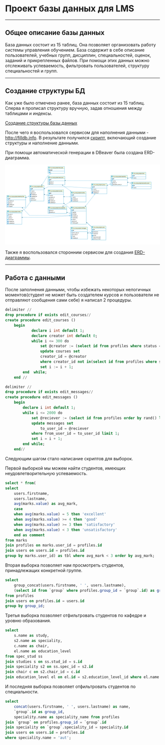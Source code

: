 # Проект базы данных для LMS #

---

##  Общее описание базы данных ##
База данных состоит из 15 таблиц. Она позволяет организовать работу системы управления обучением.
База содержит в себе описание пользователей, учебных групп, дисциплин, специальностей, оценок, заданий и прикрепленных файлов.
При помощи этих данных можно отслеживать успеваемость, фильтровать пользователей, структуру специальностей и групп.

---

## Создание структуры БД ##
Как уже было отмечено ранее, база данных состоит из 15 таблиц. Сперва я прописал структуру вручную, задав отношения между таблицами и индексы.

[Создание структуры базы данных](https://github.com/Serguchers/MySQL_GB/blob/Final_course_project/Создание%20базы.sql)

После чего я воспользовался сервисом для наполнения данными - http://filldb.info. В результате получился [скрипт](https://github.com/Serguchers/MySQL_GB/blob/Final_course_project/Наполнение%20данными.sql), включающий создание структуры и наполнение данными.

При помощи автоматической генерации в DBeaver была создана ERD-диаграмма.

![ERD-диаграмма DBeaver](https://github.com/Serguchers/MySQL_GB/blob/Final_course_project/erd_with_dbeaver.png?raw=true)

Также я воспользовался сторонним сервисом для создания [ERD-диаграммы](https://github.com/Serguchers/MySQL_GB/blob/Final_course_project/erd_with_web.pdf).

---

## Работа с данными ##
После заполнения данными, чтобы избежать некоторых нелогичных моментов(студент не может быть создателем курсов и пользователи не отправляют сообщения сами себе)
я написал 2 процедуры.
~~~sql
delimiter //
drop procedure if exists edit_courses//
create procedure edit_courses ()
	begin
			declare i int default 1;
			declare creator int default 0;
			while i <= 300 do
				set @creator := (select id from profiles where status = 'teacher' order by rand() limit 1);
				update courses set 
				creator_id = @creator
				where creator_id not in(select id from profiles where status ='teacher') limit 1;
				set i := i + 1;
		end  while;
	end //
~~~

~~~sql
delimiter //
drop procedure if exists edit_messages//
create procedure edit_messages ()
	begin
		declare i int default 1;
		while i <= 2000 do
			set @reciever := (select id from profiles order by rand() limit 1);
			update messages set
				to_user_id = @reciever
			where from_user_id = to_user_id limit 1;
			set i = i + 1;
		end while;
	end//
~~~

Следующим шагом стало написание скриптов для выборок. 

Первой выборкой мы можем найти студентов, имеющих неудовлетворительную успеваемость.
~~~sql
select * from(
select 
	users.firstname, 
	users.lastname, 
	avg(marks.value) as avg_mark, 
	case 
	when avg(marks.value) = 5 then 'excellent'
	when avg(marks.value) >= 4 then 'good'
	when avg(marks.value) >= 3 then 'satisfactory'
	when avg(marks.value) < 3 then 'unsatisfactory'
	end as comment
from marks 
join profiles on marks.user_id = profiles.id 
join users on users.id = profiles.id 
group by marks.user_id) as tbl where avg_mark < 3 order by avg_mark;
~~~
Вторая выборка позволяет нам просмотреть студентов, принадлежащих конкретной группе.
~~~sql
select 
	group_concat(users.firstname, ' ', users.lastname), 
	(select id from `group` where profiles.group_id = `group`.id) as group_id 
from profiles
join users on profiles.id = users.id
group by group_id;
~~~
Третья выборка позволяет отфильтровать студентов по кафедре и уровню образования.
~~~sql
select 
	s.name as study, 
	s2.name as speciality, 
	c.name as chair, 
	el.name as education_level 
from spec_stud ss 
join studies s on ss.stud_id = s.id 
join speciality s2 on ss.spec_id = s2.id
join chair c on s2.chair_id = c.id 
join education_level el on el.id = s2.education_level_id where el.name  = 'bachelor' and c.name = 'Media and art';
~~~
И последняя выборка позволяет отфильтровать студентов по специальности.
~~~sql
select 
	concat(users.firstname, ' ', users.lastname) as name, 
	`group`.id as group_id, 
	speciality.name as speciality_name from profiles 
join `group` on profiles.group_id = `group`.id
join speciality on `group`.speciality_id = speciality.id
join users on users.id = profiles.id
where speciality.name = 'aut';
~~~



